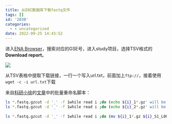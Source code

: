 ```yaml
---
title: 从ENI数据库下载fastq文件
tags: []
id: '2030'
categories:
  - - uncategorized
date: 2022-09-25 14:43:52
---
```


进入[ENA Browser](https://www.ebi.ac.uk/ena/browser/view/PRJNA573608?show=reads)，搜索对应的GSE号，进入study项目，选择TSV格式的**Download report**。

![](https://img-cdn.limour.top/2022/09/25/633061b015030.png)

从TSV表格中提取下载链接，一行一个写入url.txt，前面加上`ftp://`，接着使用`wget -c -i url.txt`下载

来自[科研小徐](https://www.jianshu.com/u/10a7837324db)的[文章](https://www.jianshu.com/p/98fc6c80c216)中的批量重命名脚本：

```bash
ls *.fastq.gzcut -d '_' -f 1while read i ;do (echo ${i}_1*.gz' will be moved to '${i}_S1_L001_R1_001.fastq.gz);done
ls *.fastq.gzcut -d '_' -f 1while read i ;do (echo ${i}_2*.gz' will be moved to '${i}_S1_L001_R2_001.fastq.gz);done
 
ls *.fastq.gzcut -d '_' -f 1while read i ;do (mv ${i}_1*.gz ${i}_S1_L001_R1_001.fastq.gz;mv ${i}_2*.gz ${i}_S1_L001_R2_001.fastq.gz);done
```
